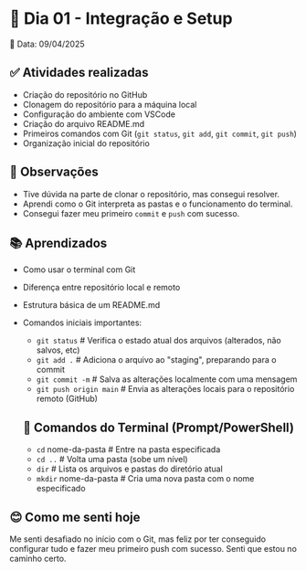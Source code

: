 # 📒 Dia 01 - Integração e Setup

📅 Data: 09/04/2025

## ✅ Atividades realizadas

- Criação do repositório no GitHub
- Clonagem do repositório para a máquina local
- Configuração do ambiente com VSCode
- Criação do arquivo README.md
- Primeiros comandos com Git (`git status`, `git add`, `git commit`, `git push`)
- Organização inicial do repositório

## 💭 Observações

- Tive dúvida na parte de clonar o repositório, mas consegui resolver.
- Aprendi como o Git interpreta as pastas e o funcionamento do terminal.
- Consegui fazer meu primeiro `commit` e `push` com sucesso.

## 📚 Aprendizados

- Como usar o terminal com Git
- Diferença entre repositório local e remoto
- Estrutura básica de um README.md
- Comandos iniciais importantes:
  - `git status` # Verifica o estado atual dos arquivos (alterados, não salvos, etc)
  - `git add .`  # Adiciona o arquivo ao "staging", preparando para o commit
  - `git commit -m` # Salva as alterações localmente com uma mensagem
  - `git push origin main` # Envia as alterações locais para o repositório remoto (GitHub) 

  ## 🧠 Comandos do Terminal (Prompt/PowerShell)
  - `cd` nome-da-pasta # Entre na pasta especificada
  - `cd ..` # Volta uma pasta (sobe um nível)
  - `dir` # Lista os arquivos e pastas do diretório atual
  - `mkdir` nome-da-pasta # Cria uma nova pasta com o nome especificado

## 😊 Como me senti hoje
Me senti desafiado no início com o Git, mas feliz por ter conseguido configurar tudo e fazer meu primeiro push com sucesso. Senti que estou no caminho certo.